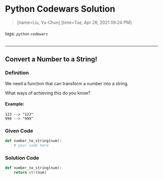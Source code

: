 # Python Codewars Solution

> [name=Liu, Yu-Chun] [time=Tue, Apr 26, 2021 09:24 PM]
###### tags: `python` `codewars`

---

## Convert a Number to a String!

### **Definition**  
We need a function that can transform a number into a string.

What ways of achieving this do you know?

#### **Example:**
```
123 --> "123"
999 --> "999"
```

### **Given Code**
```python
def number_to_string(num):
    # your code here
```

### **Solution Code**
```python
def number_to_string(num):
    return str(num)
```